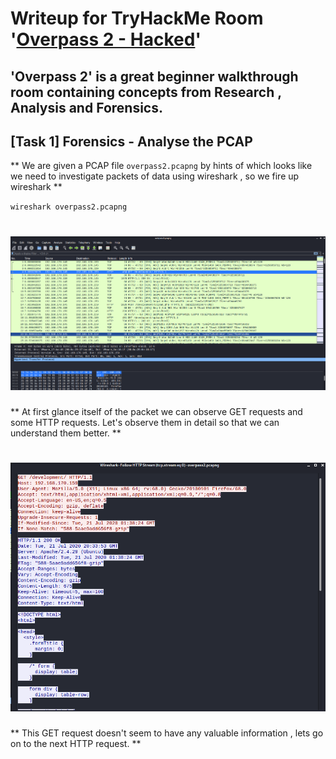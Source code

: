 # Writeup for TryHackMe Room '[Overpass 2 - Hacked](https://tryhackme.com/room/overpass2hacked)'
## 'Overpass 2' is a great beginner walkthrough room containing concepts from Research , Analysis and Forensics. 

## [Task 1] Forensics - Analyse the PCAP
** We are given a PCAP file ``overpass2.pcapng`` by hints of which looks like we need to investigate packets of data using wireshark , so we fire up wireshark **

``wireshark overpass2.pcapng``

# ![2](Images/wireshark_get_req.png?raw=true "scan")

** At first glance itself of the packet we can observe GET requests and some HTTP requests. Let's observe them in detail so that we can understand them better. **

# ![3](Images/get.png?raw=true "scan")

** This GET request doesn't seem to have any valuable information , lets go on to the next HTTP request. **